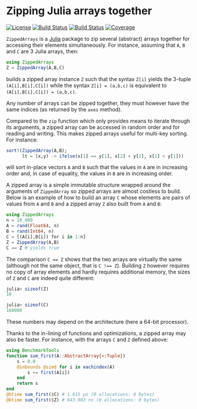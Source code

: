 # Zipping Julia arrays together

[![License][license-img]][license-url]
[![Build Status][github-ci-img]][github-ci-url]
[![Build Status][appveyor-img]][appveyor-url]
[![Coverage][codecov-img]][codecov-url]

`ZippedArrays` is a [Julia][julia-url] package to zip several (abstract) arrays
together for accessing their elements simultaneously.  For instance, assuming
that `A`, `B` and `C` are 3 Julia arrays, then:

```julia
using ZippedArrays
Z = ZippedArray(A,B,C)
```

builds a zipped array instance `Z` such that the syntax `Z[i]` yields the
3-tuple `(A[i],B[i],C[i])` while the syntax `Z[i] = (a,b,c)` is equivalent to
`(A[i],B[i],C[i]) = (a,b,c)`.

Any number of arrays can be zipped together, they must however have the same
indices (as returned by the `axes` method).

Compared to the `zip` function which only provides means to iterate through its
arguments, a zipped array can be accessed in random order and for reading and
writing.  This makes zipped arrays useful for multi-key sorting.  For instance:

```julia
sort!(ZippedArray(A,B);
      lt = (x,y) -> ifelse(x[1] == y[1], x[2] < y[2], x[1] < y[1]))
```

will sort in-place vectors `A` and `B` such that the values in `A` are in
increasing order and, in case of equality, the values in `B` are in increasing
order.

A zipped array is a simple immutable structure wrapped around the arguments of
`ZippedArray` so zipped arrays are almost costless to build.  Below is an
example of how to build an array `C` whose elements are pairs of values from
`A` and `B` and a zipped array `Z` also built from `A` and `B`:

```julia
using ZippedArrays
n = 10_000
A = rand(Float64, n)
B = rand(Int64, n)
C = [(A[i],B[i]) for i in 1:n]
Z = ZippedArray(A,B)
C == Z # yields true
```

The comparison `C == Z` shows that the two arrays are virtually the same
(although not the same object, that is `C !== Z`).  Building `Z` however
requires no copy of array elements and hardly requires additional memory, the
sizes of `Z` and `C` are indeed quite different:

```julia
julia> sizeof(Z)
16

julia> sizeof(C)
160000
```

These numbers may depend on the architecture (here a 64-bit processor).

Thanks to the in-lining of functions and optimizations, a zipped array may also
be faster.  For instance, with the arrays `C` and `Z` defined above:

```julia
using BenchmarkTools
function sum_first(A::AbstractArray{<:Tuple})
    s = 0.0
    @inbounds @simd for i in eachindex(A)
        s += first(A[i])
    end
    return s
end
@btime sum_first($C) # 1.615 μs (0 allocations: 0 bytes)
@btime sum_first($Z) # 643.983 ns (0 allocations: 0 bytes)
```

[doc-stable-img]: https://img.shields.io/badge/docs-stable-blue.svg
[doc-stable-url]: https://emmt.github.io/ZippedArrays.jl/stable

[doc-dev-img]: https://img.shields.io/badge/docs-dev-blue.svg
[doc-dev-url]: https://emmt.github.io/ZippedArrays.jl/dev

[license-url]: ./LICENSE.md
[license-img]: http://img.shields.io/badge/license-MIT-brightgreen.svg?style=flat

[github-ci-img]: https://github.com/emmt/ZippedArrays.jl/actions/workflows/CI.yml/badge.svg?branch=master
[github-ci-url]: https://github.com/emmt/ZippedArrays.jl/actions/workflows/CI.yml?query=branch%3Amaster

[appveyor-img]: https://ci.appveyor.com/api/projects/status/github/emmt/ZippedArrays.jl?branch=master
[appveyor-url]: https://ci.appveyor.com/project/emmt/ZippedArrays-jl/branch/master

[codecov-img]: http://codecov.io/github/emmt/ZippedArrays.jl/coverage.svg?branch=master
[codecov-url]: http://codecov.io/github/emmt/ZippedArrays.jl?branch=master

[julia-url]: https://julialang.org/
[julia-pkgs-url]: https://pkg.julialang.org/
